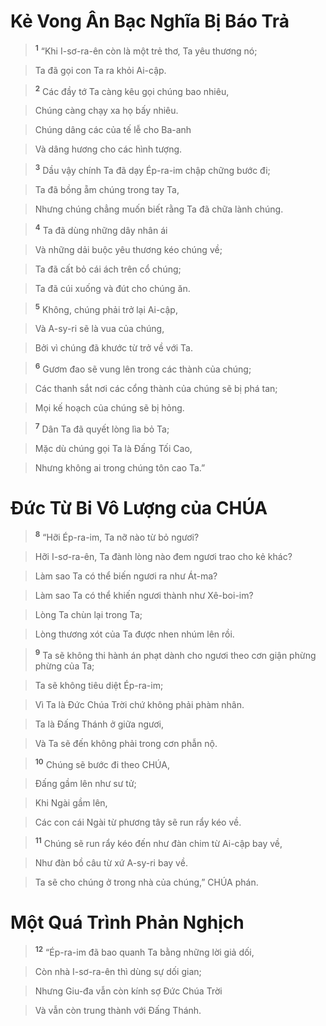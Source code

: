 

# Kẻ Vong Ân Bạc Nghĩa Bị Báo Trả

> <sup><b>1</b></sup> “Khi I-sơ-ra-ên còn là một trẻ thơ, Ta yêu thương nó;
>


> Ta đã gọi con Ta ra khỏi Ai-cập.
>


> <sup><b>2</b></sup> Các đầy tớ Ta càng kêu gọi chúng bao nhiêu,
>


> Chúng càng chạy xa họ bấy nhiêu.
>


> Chúng dâng các của tế lễ cho Ba-anh
>


> Và dâng hương cho các hình tượng.
>


> <sup><b>3</b></sup> Dầu vậy chính Ta đã dạy Ép-ra-im chập chững bước đi;
>


> Ta đã bồng ẵm chúng trong tay Ta,
>


> Nhưng chúng chẳng muốn biết rằng Ta đã chữa lành chúng.
>


> <sup><b>4</b></sup> Ta đã dùng những dây nhân ái
>


> Và những dải buộc yêu thương kéo chúng về;
>


> Ta đã cất bỏ cái ách trên cổ chúng;
>


> Ta đã cúi xuống và đút cho chúng ăn.
>


> <sup><b>5</b></sup> Không, chúng phải trở lại Ai-cập,
>


> Và A-sy-ri sẽ là vua của chúng,
>


> Bởi vì chúng đã khước từ trở về với Ta.
>


> <sup><b>6</b></sup> Gươm đao sẽ vung lên trong các thành của chúng;
>


> Các thanh sắt nơi các cổng thành của chúng sẽ bị phá tan;
>


> Mọi kế hoạch của chúng sẽ bị hỏng.
>


> <sup><b>7</b></sup> Dân Ta đã quyết lòng lìa bỏ Ta;
>


> Mặc dù chúng gọi Ta là Đấng Tối Cao,
>


> Nhưng không ai trong chúng tôn cao Ta.”
>

# Đức Từ Bi Vô Lượng của CHÚA

> <sup><b>8</b></sup> “Hỡi Ép-ra-im, Ta nỡ nào từ bỏ ngươi?
>


> Hỡi I-sơ-ra-ên, Ta đành lòng nào đem ngươi trao cho kẻ khác?
>


> Làm sao Ta có thể biến ngươi ra như Át-ma?
>


> Làm sao Ta có thể khiến ngươi thành như Xê-boi-im?
>


> Lòng Ta chùn lại trong Ta;
>


> Lòng thương xót của Ta được nhen nhúm lên rồi.
>


> <sup><b>9</b></sup> Ta sẽ không thi hành án phạt dành cho ngươi theo cơn giận phừng phừng của Ta;
>


> Ta sẽ không tiêu diệt Ép-ra-im;
>


> Vì Ta là Đức Chúa Trời chứ không phải phàm nhân.
>


> Ta là Đấng Thánh ở giữa ngươi,
>


> Và Ta sẽ đến không phải trong cơn phẫn nộ.
>


> <sup><b>10</b></sup> Chúng sẽ bước đi theo CHÚA,
>


> Đấng gầm lên như sư tử;
>


> Khi Ngài gầm lên,
>


> Các con cái Ngài từ phương tây sẽ run rẩy kéo về.
>


> <sup><b>11</b></sup> Chúng sẽ run rẩy kéo đến như đàn chim từ Ai-cập bay về,
>


> Như đàn bồ câu từ xứ A-sy-ri bay về.
>


> Ta sẽ cho chúng ở trong nhà của chúng,” CHÚA phán.
>

# Một Quá Trình Phản Nghịch

> <sup><b>12</b></sup> “Ép-ra-im đã bao quanh Ta bằng những lời giả dối,
>


> Còn nhà I-sơ-ra-ên thì dùng sự dối gian;
>


> Nhưng Giu-đa vẫn còn kính sợ Đức Chúa Trời
>


> Và vẫn còn trung thành với Đấng Thánh.
>

